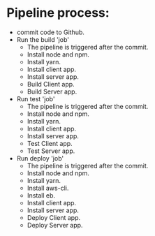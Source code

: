 # Pipeline process:

- commit code to Github.
- Run the build 'job'
  - The pipeline is triggered after the commit.
  - Install node and npm.
  - Install yarn.
  - Install client app.
  - Install server app.
  - Build Client app.
  - Build Server app.
- Run test 'job'
  - The pipeline is triggered after the commit.
  - Install node and npm.
  - Install yarn.
  - Install client app.
  - Install server app.
  - Test Client app.
  - Test Server app.
- Run deploy 'job'
  - The pipeline is triggered after the commit.
  - Install node and npm.
  - Install yarn.
  - Install aws-cli.
  - Install eb.
  - Install client app.
  - Install server app.
  - Deploy Client app.
  - Deploy Server app.
